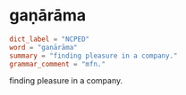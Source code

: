 # gaṇārāma

``` toml
dict_label = "NCPED"
word = "gaṇārāma"
summary = "finding pleasure in a company."
grammar_comment = "mfn."
```

finding pleasure in a company.

